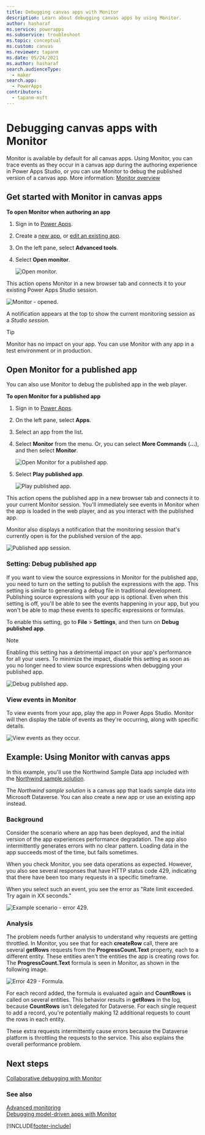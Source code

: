```yaml
---
title: Debugging canvas apps with Monitor
description: Learn about debugging canvas apps by using Monitor.
author: hasharaf
ms.service: powerapps
ms.subservice: troubleshoot
ms.topic: conceptual
ms.custom: canvas
ms.reviewer: tapanm
ms.date: 05/24/2021
ms.author: hasharaf
search.audienceType: 
  - maker
search.app: 
  - PowerApps
contributors:
  - tapanm-msft
---
```


# Debugging canvas apps with Monitor

Monitor is available by default for all canvas apps. Using Monitor, you can trace events as they occur in a canvas app during the authoring experience in Power Apps Studio, or you can use Monitor to debug the published version of a canvas app. More information: [Monitor overview](monitor-overview.md)

## Get started with Monitor in canvas apps
<!--markdownlint-disable MD036-->
**To open Monitor when authoring an app**

1. Sign in to [Power Apps](https://make.powerapps.com/).

1. Create a [new app](canvas-apps/get-started-test-drive.md), or [edit an existing app](canvas-apps/edit-app.md).

1. On the left pane, select **Advanced tools**.

1. Select **Open monitor**.

    ![Open monitor.](media/monitor/open-monitor.png "Open monitor")

This action opens Monitor in a new browser tab and connects it to your existing Power Apps Studio session.

![Monitor - opened.](media/monitor/monitor-opened.png "Monitor - opened")

A notification appears at the top to show the current monitoring session as a *Studio session*.

> [!TIP]
> Monitor has no impact on your app. You can use Monitor with any app in
a test environment or in production.

<a name="open-monitor-for-published-app"></a>
## Open Monitor for a published app

You can also use Monitor to debug the published app in the web player.

**To open Monitor for a published app**

1. Sign in to [Power Apps](https://make.powerapps.com/).

1. On the left pane, select **Apps**.

1. Select an app from the list.

1. Select **Monitor** from the menu. Or, you can select **More
    Commands** (**...**), and then select **Monitor**.

    ![Open Monitor for a published app.](media/monitor/open-published-app-monitor.png "Open Monitor for a published app")

1. Select **Play published app**.

    ![Play published app.](media/monitor/play-published-app.png "Play published app")

This action opens the published app in a new browser tab and connects it to your current Monitor session. You'll immediately see events in Monitor when the app is loaded in the web player, and as you interact with the published app.

Monitor also displays a notification that the monitoring session that's currently open is for the published version of the app.

![Published app session.](media/monitor/published-app-session.png "Published app session")

### Setting: Debug published app

If you want to view the source expressions in Monitor for the published app, you need to turn on the setting to publish the expressions with the app. This setting is similar to generating a debug file in traditional development. Publishing source expressions with your app is optional. Even when this setting is off, you'll be able to see the events happening in your app, but you won't be able to map these events to specific expressions or formulas.

To enable this setting, go to **File** > **Settings**, and then turn on **Debug published app**.

> [!NOTE]
> Enabling this setting has a detrimental impact on your app's performance for all your users. To minimize the impact, disable this setting as soon as you no longer need to view source expressions when debugging your published app.

![Debug published app.](media/monitor/debug-published-app.png "Debug published app")

### View events in Monitor

To view events from your app, play the app in Power Apps Studio. Monitor will then
display the table of events as they're occurring, along with specific details.

![View events as they occur.](media/monitor/monitor-events-occurring.png "View events as they occur")

## Example: Using Monitor with canvas apps

In this example, you'll use the Northwind Sample Data app included with
the [Northwind sample solution](canvas-apps/northwind-install.md).

The *Northwind sample solution* is a canvas app that loads sample data into Microsoft Dataverse. You can also create a new app or use an existing app instead.

### Background

Consider the scenario where an app has been deployed, and the initial version of the app experiences performance degradation. The app also intermittently generates errors with no clear pattern. Loading data in the app succeeds most of the time, but fails sometimes.

When you check Monitor, you see data operations as expected. However, you also see several responses that have HTTP status code 429, indicating that there have been too many requests in a specific timeframe.

When you select such an event, you see the error as "Rate limit exceeded. Try again in XX seconds."

![Example scenario - error 429.](media/monitor/error-429.png "Example scenario - error 429")

### **Analysis**

The problem needs further analysis to understand why requests are getting
throttled. In Monitor, you see that for each **createRow** call, there are
several **getRows** requests from the **ProgressCount.Text** property, each to a different entity. These entities aren't the entities the app is creating rows for. The **ProgressCount.Text** formula is seen in Monitor, as shown in the following image.

![Error 429 - Formula.](media/monitor/error-429-formula.png "Error 429 - Formula")

For each record added, the formula is evaluated again and **CountRows** is
called on several entities. This behavior results in **getRows** in the log,
because **CountRows** isn't delegated for Dataverse. For each single
request to add a record, you're potentially making 12 additional requests to
count the rows in each entity.

These extra requests intermittently cause errors because the Dataverse platform is throttling the requests to the service. This also explains the overall performance problem.

## Next steps

[Collaborative debugging with Monitor](monitor-collaborative-debugging.md)

### See also

[Advanced monitoring](monitor-advanced.md)  
[Debugging model-driven apps with Monitor](monitor-modelapps.md)


[!INCLUDE[footer-include](../includes/footer-banner.md)]
